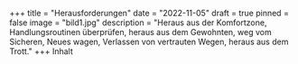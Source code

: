 +++
title = "Herausforderungen"
date = "2022-11-05"
draft = true
pinned = false
image = "bild1.jpg"
description = "Heraus aus der Komfortzone, Handlungsroutinen überprüfen, heraus aus dem Gewohnten, weg vom Sicheren, Neues wagen, Verlassen von vertrauten Wegen, heraus aus dem Trott."
+++
Inhalt